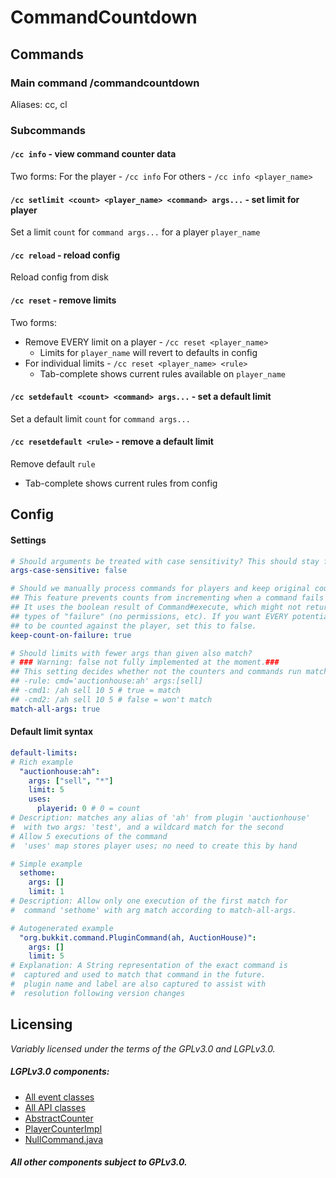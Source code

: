 # CommandCountdown
## Commands
### Main command /commandcountdown
Aliases: cc, cl
### Subcommands
#### `/cc info` - view command counter data
Two forms: For the player - `/cc info` For others - `/cc info <player_name>`
#### `/cc setlimit <count> <player_name> <command> args...` - set limit for player
Set a limit `count` for `command args...` for a player `player_name`
#### `/cc reload` - reload config
Reload config from disk
#### `/cc reset` - remove limits
Two forms:
- Remove EVERY limit on a player - `/cc reset <player_name>`
  - Limits for `player_name` will revert to defaults in config 
- For individual limits - `/cc reset <player_name> <rule>`
  - Tab-complete shows current rules available on `player_name`
#### `/cc setdefault <count> <command> args...` - set a default limit
Set a default limit `count` for `command args...`
#### `/cc resetdefault <rule>` - remove a default limit
Remove default `rule`
- Tab-complete shows current rules from config

## Config
#### Settings
```yaml
# Should arguments be treated with case sensitivity? This should stay false in most cases
args-case-sensitive: false

# Should we manually process commands for players and keep original count on failures?
## This feature prevents counts from incrementing when a command fails for a player.
## It uses the boolean result of Command#execute, which might not return false in all
## types of "failure" (no permissions, etc). If you want EVERY potential command execution
## to be counted against the player, set this to false.
keep-count-on-failure: true

# Should limits with fewer args than given also match?
# ### Warning: false not fully implemented at the moment.###
## This setting decides whether not the counters and commands run match like the following:
## -rule: cmd='auctionhouse:ah' args:[sell]
## -cmd1: /ah sell 10 5 # true = match
## -cmd2: /ah sell 10 5 # false = won't match
match-all-args: true
```
#### Default limit syntax
```yaml
default-limits:
# Rich example
  "auctionhouse:ah":
    args: ["sell", "*"]
    limit: 5
    uses:
      playerid: 0 # 0 = count
# Description: matches any alias of 'ah' from plugin 'auctionhouse'
#  with two args: 'test', and a wildcard match for the second
# Allow 5 executions of the command
#  'uses' map stores player uses; no need to create this by hand

# Simple example
  sethome:
    args: []
    limit: 1
# Description: Allow only one execution of the first match for
#  command 'sethome' with arg match according to match-all-args.

# Autogenerated example
  "org.bukkit.command.PluginCommand(ah, AuctionHouse)":
    args: []
    limit: 5
# Explanation: A String representation of the exact command is
#  captured and used to match that command in the future.
#  plugin name and label are also captured to assist with
#  resolution following version changes
```

## Licensing
_Variably licensed under the terms of the GPLv3.0 and LGPLv3.0._
##### LGPLv3.0 components:
- [All event classes](https://github.com/ms5984/CommandCountdown/blob/master/src/main/java/com/github/ms5984/commission/commandcountdown/events/)
- [All API classes](https://github.com/ms5984/CommandCountdown/blob/master/src/main/java/com/github/ms5984/commission/commandcountdown/api/)
- [AbstractCounter](https://github.com/ms5984/CommandCountdown/blob/master/src/main/java/com/github/ms5984/commission/commandcountdown/model/AbstractCounter.java)
- [PlayerCounterImpl](https://github.com/ms5984/CommandCountdown/blob/master/src/main/java/com/github/ms5984/commission/commandcountdown/model/PlayerCounterImpl.java)
- [NullCommand.java](https://github.com/ms5984/CommandCountdown/blob/master/src/main/java/com/github/ms5984/commission/commandcountdown/model/Nullcommand.java)
##### _All other components subject to GPLv3.0._